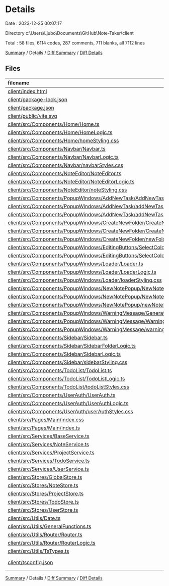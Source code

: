 # Details

Date : 2023-12-25 00:07:17

Directory c:\\Users\\Ljubo\\Documents\\GitHub\\Note-Taker\\client

Total : 58 files,  6114 codes, 287 comments, 711 blanks, all 7112 lines

[Summary](results.md) / Details / [Diff Summary](diff.md) / [Diff Details](diff-details.md)

## Files
| filename | language | code | comment | blank | total |
| :--- | :--- | ---: | ---: | ---: | ---: |
| [client/index.html](/client/index.html) | HTML | 18 | 0 | 1 | 19 |
| [client/package-lock.json](/client/package-lock.json) | JSON | 1,172 | 0 | 1 | 1,173 |
| [client/package.json](/client/package.json) | JSON | 20 | 0 | 1 | 21 |
| [client/public/vite.svg](/client/public/vite.svg) | XML | 1 | 0 | 0 | 1 |
| [client/src/Components/Home/Home.ts](/client/src/Components/Home/Home.ts) | TypeScript | 45 | 0 | 14 | 59 |
| [client/src/Components/Home/HomeLogic.ts](/client/src/Components/Home/HomeLogic.ts) | TypeScript | 37 | 7 | 6 | 50 |
| [client/src/Components/Home/homeStyling.css](/client/src/Components/Home/homeStyling.css) | CSS | 52 | 0 | 9 | 61 |
| [client/src/Components/Navbar/Navbar.ts](/client/src/Components/Navbar/Navbar.ts) | TypeScript | 67 | 1 | 12 | 80 |
| [client/src/Components/Navbar/NavbarLogic.ts](/client/src/Components/Navbar/NavbarLogic.ts) | TypeScript | 84 | 14 | 20 | 118 |
| [client/src/Components/Navbar/navbarStyles.css](/client/src/Components/Navbar/navbarStyles.css) | CSS | 191 | 0 | 28 | 219 |
| [client/src/Components/NoteEditor/NoteEditor.ts](/client/src/Components/NoteEditor/NoteEditor.ts) | TypeScript | 47 | 0 | 8 | 55 |
| [client/src/Components/NoteEditor/NoteEditorLogic.ts](/client/src/Components/NoteEditor/NoteEditorLogic.ts) | TypeScript | 433 | 164 | 46 | 643 |
| [client/src/Components/NoteEditor/noteStyling.css](/client/src/Components/NoteEditor/noteStyling.css) | CSS | 201 | 0 | 26 | 227 |
| [client/src/Components/PopupWindows/AddNewTask/AddNewTask.ts](/client/src/Components/PopupWindows/AddNewTask/AddNewTask.ts) | TypeScript | 28 | 0 | 11 | 39 |
| [client/src/Components/PopupWindows/AddNewTask/addNewTaskLogic.ts](/client/src/Components/PopupWindows/AddNewTask/addNewTaskLogic.ts) | TypeScript | 50 | 0 | 9 | 59 |
| [client/src/Components/PopupWindows/AddNewTask/addNewTaskStyling.css](/client/src/Components/PopupWindows/AddNewTask/addNewTaskStyling.css) | CSS | 85 | 0 | 9 | 94 |
| [client/src/Components/PopupWindows/CreateNewFolder/CreateNewFolder.ts](/client/src/Components/PopupWindows/CreateNewFolder/CreateNewFolder.ts) | TypeScript | 26 | 0 | 11 | 37 |
| [client/src/Components/PopupWindows/CreateNewFolder/CreateNewFolderLogic.ts](/client/src/Components/PopupWindows/CreateNewFolder/CreateNewFolderLogic.ts) | TypeScript | 52 | 0 | 8 | 60 |
| [client/src/Components/PopupWindows/CreateNewFolder/newFolderStyling.css](/client/src/Components/PopupWindows/CreateNewFolder/newFolderStyling.css) | CSS | 85 | 0 | 9 | 94 |
| [client/src/Components/PopupWindows/EditingButtons/SelectColor.ts](/client/src/Components/PopupWindows/EditingButtons/SelectColor.ts) | TypeScript | 13 | 0 | 2 | 15 |
| [client/src/Components/PopupWindows/EditingButtons/SelectColorLogic.ts](/client/src/Components/PopupWindows/EditingButtons/SelectColorLogic.ts) | TypeScript | 99 | 16 | 11 | 126 |
| [client/src/Components/PopupWindows/Loader/Loader.ts](/client/src/Components/PopupWindows/Loader/Loader.ts) | TypeScript | 18 | 0 | 4 | 22 |
| [client/src/Components/PopupWindows/Loader/LoaderLogic.ts](/client/src/Components/PopupWindows/Loader/LoaderLogic.ts) | TypeScript | 15 | 0 | 3 | 18 |
| [client/src/Components/PopupWindows/Loader/loaderStyling.css](/client/src/Components/PopupWindows/Loader/loaderStyling.css) | CSS | 48 | 0 | 6 | 54 |
| [client/src/Components/PopupWindows/NewNotePopup/NewNote.ts](/client/src/Components/PopupWindows/NewNotePopup/NewNote.ts) | TypeScript | 24 | 0 | 8 | 32 |
| [client/src/Components/PopupWindows/NewNotePopup/NewNoteLogic.ts](/client/src/Components/PopupWindows/NewNotePopup/NewNoteLogic.ts) | TypeScript | 59 | 0 | 10 | 69 |
| [client/src/Components/PopupWindows/NewNotePopup/newNoteStyling.css](/client/src/Components/PopupWindows/NewNotePopup/newNoteStyling.css) | CSS | 116 | 0 | 14 | 130 |
| [client/src/Components/PopupWindows/WarningMessage/GenerateMessage.ts](/client/src/Components/PopupWindows/WarningMessage/GenerateMessage.ts) | TypeScript | 17 | 0 | 6 | 23 |
| [client/src/Components/PopupWindows/WarningMessage/WarningLogic.ts](/client/src/Components/PopupWindows/WarningMessage/WarningLogic.ts) | TypeScript | 22 | 1 | 6 | 29 |
| [client/src/Components/PopupWindows/WarningMessage/warningStyling.css](/client/src/Components/PopupWindows/WarningMessage/warningStyling.css) | CSS | 70 | 0 | 8 | 78 |
| [client/src/Components/Sidebar/Sidebar.ts](/client/src/Components/Sidebar/Sidebar.ts) | TypeScript | 35 | 0 | 14 | 49 |
| [client/src/Components/Sidebar/SidebarFolderLogic.ts](/client/src/Components/Sidebar/SidebarFolderLogic.ts) | TypeScript | 573 | 52 | 53 | 678 |
| [client/src/Components/Sidebar/SidebarLogic.ts](/client/src/Components/Sidebar/SidebarLogic.ts) | TypeScript | 165 | 0 | 22 | 187 |
| [client/src/Components/Sidebar/sidebarStyling.css](/client/src/Components/Sidebar/sidebarStyling.css) | CSS | 227 | 0 | 39 | 266 |
| [client/src/Components/TodoList/TodoList.ts](/client/src/Components/TodoList/TodoList.ts) | TypeScript | 25 | 0 | 6 | 31 |
| [client/src/Components/TodoList/TodoListLogic.ts](/client/src/Components/TodoList/TodoListLogic.ts) | TypeScript | 138 | 7 | 18 | 163 |
| [client/src/Components/TodoList/todoListStyles.css](/client/src/Components/TodoList/todoListStyles.css) | CSS | 133 | 0 | 21 | 154 |
| [client/src/Components/UserAuth/UserAuth.ts](/client/src/Components/UserAuth/UserAuth.ts) | TypeScript | 58 | 0 | 13 | 71 |
| [client/src/Components/UserAuth/UserAuthLogic.ts](/client/src/Components/UserAuth/UserAuthLogic.ts) | TypeScript | 161 | 0 | 25 | 186 |
| [client/src/Components/UserAuth/userAuthStyles.css](/client/src/Components/UserAuth/userAuthStyles.css) | CSS | 112 | 0 | 17 | 129 |
| [client/src/Pages/Main/index.css](/client/src/Pages/Main/index.css) | CSS | 26 | 0 | 3 | 29 |
| [client/src/Pages/Main/index.ts](/client/src/Pages/Main/index.ts) | TypeScript | 72 | 12 | 9 | 93 |
| [client/src/Services/BaseService.ts](/client/src/Services/BaseService.ts) | TypeScript | 58 | 0 | 9 | 67 |
| [client/src/Services/NoteService.ts](/client/src/Services/NoteService.ts) | TypeScript | 69 | 0 | 6 | 75 |
| [client/src/Services/ProjectService.ts](/client/src/Services/ProjectService.ts) | TypeScript | 53 | 0 | 6 | 59 |
| [client/src/Services/TodoService.ts](/client/src/Services/TodoService.ts) | TypeScript | 24 | 0 | 7 | 31 |
| [client/src/Services/UserService.ts](/client/src/Services/UserService.ts) | TypeScript | 36 | 0 | 8 | 44 |
| [client/src/Stores/GlobalStore.ts](/client/src/Stores/GlobalStore.ts) | TypeScript | 63 | 0 | 11 | 74 |
| [client/src/Stores/NoteStore.ts](/client/src/Stores/NoteStore.ts) | TypeScript | 137 | 0 | 15 | 152 |
| [client/src/Stores/ProjectStore.ts](/client/src/Stores/ProjectStore.ts) | TypeScript | 190 | 0 | 20 | 210 |
| [client/src/Stores/TodoStore.ts](/client/src/Stores/TodoStore.ts) | TypeScript | 55 | 0 | 13 | 68 |
| [client/src/Stores/UserStore.ts](/client/src/Stores/UserStore.ts) | TypeScript | 93 | 0 | 15 | 108 |
| [client/src/Utils/Date.ts](/client/src/Utils/Date.ts) | TypeScript | 13 | 0 | 3 | 16 |
| [client/src/Utils/GeneralFunctions.ts](/client/src/Utils/GeneralFunctions.ts) | TypeScript | 200 | 11 | 18 | 229 |
| [client/src/Utils/Router/Router.ts](/client/src/Utils/Router/Router.ts) | TypeScript | 35 | 0 | 7 | 42 |
| [client/src/Utils/Router/RouterLogic.ts](/client/src/Utils/Router/RouterLogic.ts) | TypeScript | 86 | 0 | 11 | 97 |
| [client/src/Utils/TsTypes.ts](/client/src/Utils/TsTypes.ts) | TypeScript | 63 | 0 | 12 | 75 |
| [client/tsconfig.json](/client/tsconfig.json) | JSON with Comments | 19 | 2 | 3 | 24 |

[Summary](results.md) / Details / [Diff Summary](diff.md) / [Diff Details](diff-details.md)
